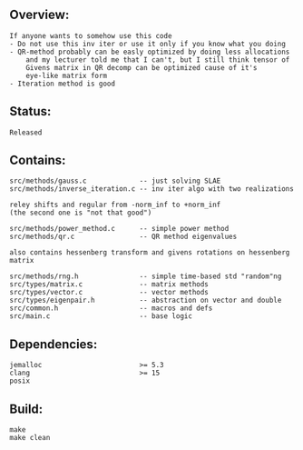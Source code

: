## Overview:
	If anyone wants to somehow use this code
	- Do not use this inv iter or use it only if you know what you doing
	- QR-method probably can be easly optimized by doing less allocations
		and my lecturer told me that I can't, but I still think tensor of
		Givens matrix in QR decomp can be optimized cause of it's
		eye-like matrix form
	- Iteration method is good

## Status:
    Released

## Contains:
	src/methods/gauss.c             -- just solving SLAE
	src/methods/inverse_iteration.c -- inv iter algo with two realizations

    reley shifts and regular from -norm_inf to +norm_inf 
	(the second one is "not that good")

    src/methods/power_method.c      -- simple power method
	src/methods/qr.c                -- QR method eigenvalues

    also contains hessenberg transform and givens rotations on hessenberg matrix

    src/methods/rng.h               -- simple time-based std "random"ng
    src/types/matrix.c              -- matrix methods
	src/types/vector.c              -- vector methods
	src/types/eigenpair.h           -- abstraction on vector and double
	src/common.h                    -- macros and defs
	src/main.c                      -- base logic

## Dependencies:
    jemalloc                        >= 5.3
    clang                           >= 15
	posix

## Build:
    make
    make clean
